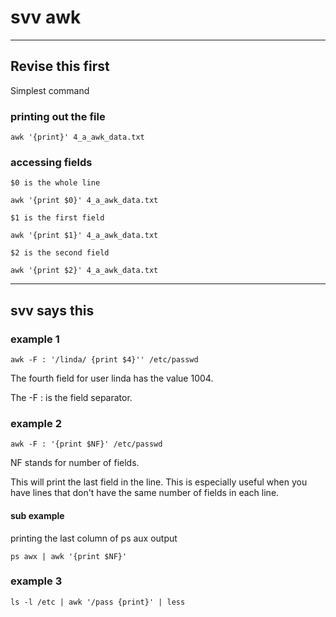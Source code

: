 # svv awk

---

## Revise this first

Simplest command

### printing out the file

	awk '{print}' 4_a_awk_data.txt

### accessing fields

	$0 is the whole line

	awk '{print $0}' 4_a_awk_data.txt

	$1 is the first field

	awk '{print $1}' 4_a_awk_data.txt

	$2 is the second field

	awk '{print $2}' 4_a_awk_data.txt

---

## svv says this

### example 1

	awk -F : '/linda/ {print $4}'' /etc/passwd

The fourth field for user linda has the value 1004.

The -F : is the field separator.


### example 2

	awk -F : '{print $NF}' /etc/passwd

NF stands for number of fields.

This will print the last field in the line. This is especially useful
when you have lines that don't have the same number of fields in each line.

#### sub example

printing the last column of ps aux output

	ps awx | awk '{print $NF}'


### example 3

	ls -l /etc | awk '/pass {print}' | less